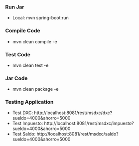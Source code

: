 ### Run Jar
* Local: mvn spring-boot:run

### Compile Code
* mvn clean compile -e

### Test Code
* mvn clean test -e

### Jar Code
* mvn clean package -e

### Testing Application
* Test DXC: http://localhost:8081/rest/msdxc/dxc?sueldo=4000&ahorro=5000
* Test Impuesto: http://localhost:8081/rest/msdxc/impuesto?sueldo=4000&ahorro=5000
* Test Saldo: http://localhost:8081/rest/msdxc/saldo?sueldo=4000&ahorro=5000
